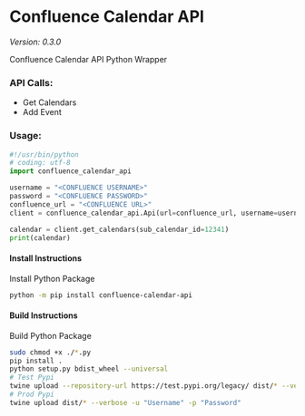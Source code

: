# Confluence Calendar API
*Version: 0.3.0*

Confluence Calendar API Python Wrapper

### API Calls:
- Get Calendars
- Add Event

### Usage:
```python
#!/usr/bin/python
# coding: utf-8
import confluence_calendar_api

username = "<CONFLUENCE USERNAME>"
password = "<CONFLUENCE PASSWORD>"
confluence_url = "<CONFLUENCE URL>"
client = confluence_calendar_api.Api(url=confluence_url, username=username, password=password)

calendar = client.get_calendars(sub_calendar_id=12341)
print(calendar)
```

#### Install Instructions
Install Python Package

```bash
python -m pip install confluence-calendar-api
```

#### Build Instructions
Build Python Package

```bash
sudo chmod +x ./*.py
pip install .
python setup.py bdist_wheel --universal
# Test Pypi
twine upload --repository-url https://test.pypi.org/legacy/ dist/* --verbose -u "Username" -p "Password"
# Prod Pypi
twine upload dist/* --verbose -u "Username" -p "Password"
```
